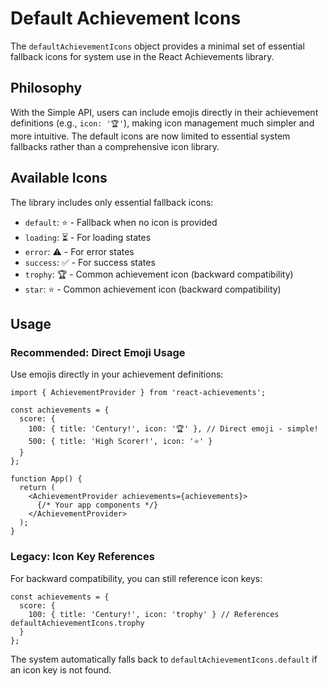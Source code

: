# Default Achievement Icons

The `defaultAchievementIcons` object provides a minimal set of essential fallback icons for system use in the React Achievements library.

## Philosophy

With the Simple API, users can include emojis directly in their achievement definitions (e.g., `icon: '🏆'`), making icon management much simpler and more intuitive. The default icons are now limited to essential system fallbacks rather than a comprehensive icon library.

## Available Icons

The library includes only essential fallback icons:

- `default`: ⭐ - Fallback when no icon is provided
- `loading`: ⏳ - For loading states
- `error`: ⚠️ - For error states  
- `success`: ✅ - For success states
- `trophy`: 🏆 - Common achievement icon (backward compatibility)
- `star`: ⭐ - Common achievement icon (backward compatibility)

## Usage

### Recommended: Direct Emoji Usage

Use emojis directly in your achievement definitions:

```tsx
import { AchievementProvider } from 'react-achievements';

const achievements = {
  score: {
    100: { title: 'Century!', icon: '🏆' }, // Direct emoji - simple!
    500: { title: 'High Scorer!', icon: '⭐' }
  }
};

function App() {
  return (
    <AchievementProvider achievements={achievements}>
      {/* Your app components */}
    </AchievementProvider>
  );
}
```

### Legacy: Icon Key References

For backward compatibility, you can still reference icon keys:

```tsx
const achievements = {
  score: {
    100: { title: 'Century!', icon: 'trophy' } // References defaultAchievementIcons.trophy
  }
};
```

The system automatically falls back to `defaultAchievementIcons.default` if an icon key is not found. 